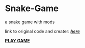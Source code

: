 # Snake-Game

a snake game with mods

link to original code and creater: ***[here](https://gist.github.com/ZiKT1229/5935a10ce818ea7b851ea85ecf55b4da)***<br>



**[PLAY GAME](https://somestranger8.github.io/Snake-Game/)**
